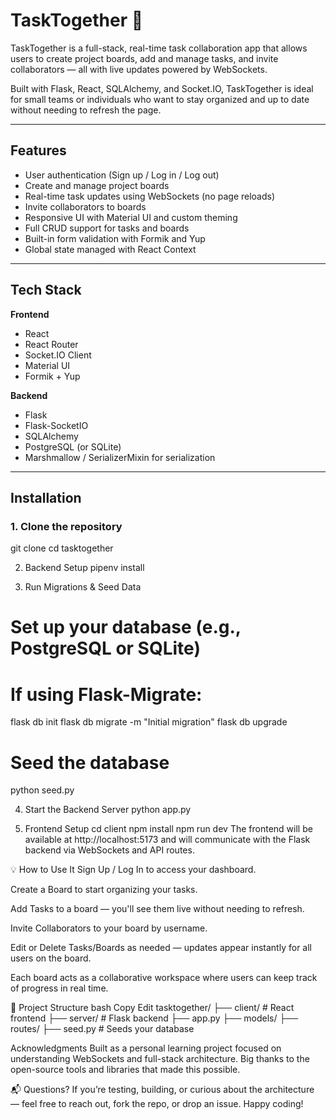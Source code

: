 # TaskTogether 🧠

TaskTogether is a full-stack, real-time task collaboration app that allows users to create project boards, add and manage tasks, and invite collaborators — all with live updates powered by WebSockets.

Built with Flask, React, SQLAlchemy, and Socket.IO, TaskTogether is ideal for small teams or individuals who want to stay organized and up to date without needing to refresh the page.

---

## Features

- User authentication (Sign up / Log in / Log out)
- Create and manage project boards
- Real-time task updates using WebSockets (no page reloads)
- Invite collaborators to boards
- Responsive UI with Material UI and custom theming
- Full CRUD support for tasks and boards
- Built-in form validation with Formik and Yup
- Global state managed with React Context

---

##  Tech Stack

**Frontend**
- React
- React Router
- Socket.IO Client
- Material UI
- Formik + Yup

**Backend**
- Flask
- Flask-SocketIO
- SQLAlchemy
- PostgreSQL (or SQLite)
- Marshmallow / SerializerMixin for serialization

---

##  Installation

### 1. Clone the repository
git clone
cd tasktogether

2. Backend Setup
pipenv install

3. Run Migrations & Seed Data
# Set up your database (e.g., PostgreSQL or SQLite)

# If using Flask-Migrate:
flask db init
flask db migrate -m "Initial migration"
flask db upgrade

# Seed the database
python seed.py

4. Start the Backend Server
python app.py

5. Frontend Setup
cd client
npm install
npm run dev
The frontend will be available at http://localhost:5173 and will communicate with the Flask backend via WebSockets and API routes.

💡 How to Use It
Sign Up / Log In to access your dashboard.

Create a Board to start organizing your tasks.

Add Tasks to a board — you'll see them live without needing to refresh.

Invite Collaborators to your board by username.

Edit or Delete Tasks/Boards as needed — updates appear instantly for all users on the board.

Each board acts as a collaborative workspace where users can keep track of progress in real time.

📁 Project Structure
bash
Copy
Edit
tasktogether/
├── client/               # React frontend
├── server/               # Flask backend
    ├── app.py
    ├── models/
    ├── routes/
    ├── seed.py           # Seeds your database




 Acknowledgments
Built as a personal learning project focused on understanding WebSockets and full-stack architecture. Big thanks to the open-source tools and libraries that made this possible.

📬 Questions?
If you’re testing, building, or curious about the architecture — feel free to reach out, fork the repo, or drop an issue. Happy coding!

